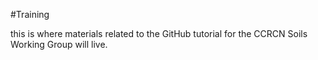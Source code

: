 #Training

this is where materials related to the GitHub tutorial for the CCRCN Soils Working Group will live.
